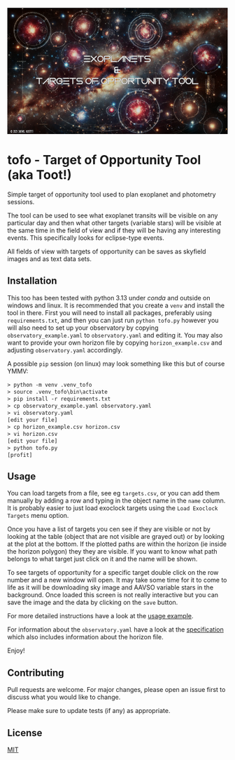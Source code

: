 ![alt text](/images/doc_00.png "Logo")

# tofo - Target of Opportunity Tool (aka Toot!)

Simple target of opportunity tool used to plan exoplanet and photometry sessions.

The tool can be used to see what exoplanet transits will be visible on any particular day and then what other targets (variable stars) will be visible at the same time in the field of view and if they will be having any interesting events. This specifically looks for eclipse-type events.

All fields of view with targets of opportunity can be saves as skyfield images and as text data sets.

## Installation

This too has been tested with python 3.13 under *conda* and outside on windows and linux. It is recommended that you create a `venv` and install the tool in there. First you will need to install all packages, preferably using `requirements.txt`, and then you can just run `python tofo.py` however you will also need to set up your observatory by copying `observatory_example.yaml` to `observatory.yaml` and editing it. You may also want to provide your own horizon file by copying `horizon_example.csv` and adjusting `observatory.yaml` accordingly. 

A possible `pip` session (on linux) may look something like this but of course YMMV:

```
> python -m venv .venv_tofo
> source .venv_tofo\bin\activate
> pip install -r requirements.txt
> cp observatory_example.yaml observatory.yaml
> vi observatory.yaml
[edit your file]
> cp horizon_example.csv horizon.csv
> vi horizon.csv
[edit your file]
> python tofo.py
[profit]
```

## Usage

You can load targets from a file, see eg `targets.csv`, or you can add them manually by adding a row and typing in the object name in the `name` column. It is probably easier to just load exoclock targets using the `Load Exoclock Targets` menu option.

Once you have a list of targets you cen see if they are visible or not by looking at the table (object that are not visible are grayed out) or by looking at the plot at the bottom. If the plotted paths are within the horizon (ie inside the horizon polygon) they they are visible. If you want to know what path belongs to what target just click on it and the name will be shown.

To see targets of opportunity for a specific target double click on the row number and a new window will open. It may take some time for it to come to life as it will be downloading sky image and AAVSO variable stars in the background. Once loaded this screen is not really interactive but you can save the image and the data by clicking on the `save` button.

For more detailed instructions have a look at the [usage example](doc/usage.md).

For information about the `observatory.yaml` have a look at the [specification](doc/observatory.md) which also includes information about the horizon file.

Enjoy!

## Contributing

Pull requests are welcome. For major changes, please open an issue first to discuss what you would like to change.

Please make sure to update tests (if any) as appropriate.

## License

[MIT](https://choosealicense.com/licenses/mit/)